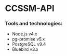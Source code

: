 # CCSSM-API

### Tools and technologies:

- Node.js v4.x
- pg-promise v5.x
- PostgreSQL v9.4
- Bluebird v3.x
